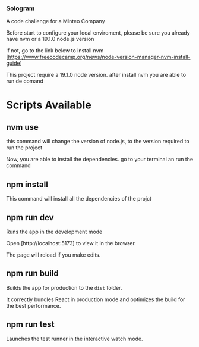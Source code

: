 ### Sologram

A code challenge for a Minteo Company

Before start to configure your local enviroment, please be sure you already have nvm or a 19.1.0 node.js version

if not, go to the link below to install nvm [https://www.freecodecamp.org/news/node-version-manager-nvm-install-guide]

This project require a 19.1.0 node version. after install nvm you are able to run de comand 

# Scripts Available

## nvm use 

this command will change the version of node.js, to the version required to run the project

Now, you are able to install the dependencies. go to your terminal an run the command

## npm install

This command will install all the dependencies of the projct

## npm run dev

Runs the app in the development mode

Open [http://localhost:5173] to view it in the browser.

The page will reload if you make edits.

## npm run build

Builds the app for production to the `dist` folder.

It correctly bundles React in production mode and optimizes the build for the best performance.

## npm run test

Launches the test runner in the interactive watch mode.
